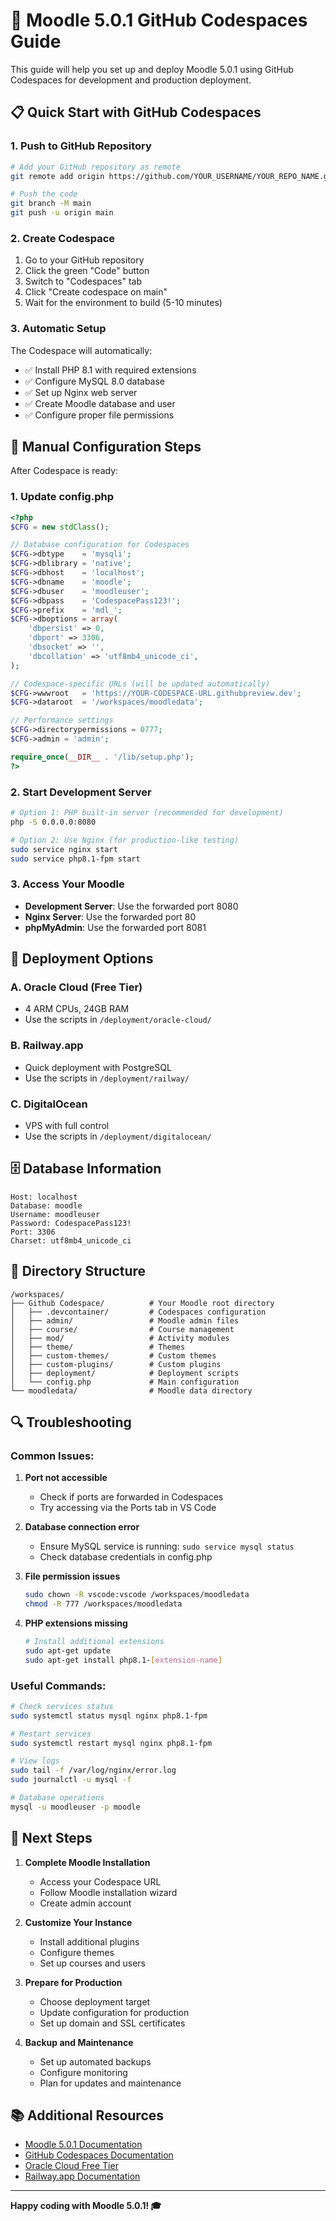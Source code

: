 # 🚀 Moodle 5.0.1 GitHub Codespaces Guide

This guide will help you set up and deploy Moodle 5.0.1 using GitHub Codespaces for development and production deployment.

## 📋 Quick Start with GitHub Codespaces

### 1. Push to GitHub Repository

```bash
# Add your GitHub repository as remote
git remote add origin https://github.com/YOUR_USERNAME/YOUR_REPO_NAME.git

# Push the code
git branch -M main
git push -u origin main
```

### 2. Create Codespace

1. Go to your GitHub repository
2. Click the green "Code" button
3. Switch to "Codespaces" tab
4. Click "Create codespace on main"
5. Wait for the environment to build (5-10 minutes)

### 3. Automatic Setup

The Codespace will automatically:
- ✅ Install PHP 8.1 with required extensions
- ✅ Configure MySQL 8.0 database
- ✅ Set up Nginx web server
- ✅ Create Moodle database and user
- ✅ Configure proper file permissions

## 🔧 Manual Configuration Steps

After Codespace is ready:

### 1. Update config.php

```php
<?php
$CFG = new stdClass();

// Database configuration for Codespaces
$CFG->dbtype    = 'mysqli';
$CFG->dblibrary = 'native';
$CFG->dbhost    = 'localhost';
$CFG->dbname    = 'moodle';
$CFG->dbuser    = 'moodleuser';
$CFG->dbpass    = 'CodespacePass123!';
$CFG->prefix    = 'mdl_';
$CFG->dboptions = array(
    'dbpersist' => 0,
    'dbport' => 3306,
    'dbsocket' => '',
    'dbcollation' => 'utf8mb4_unicode_ci',
);

// Codespace-specific URLs (will be updated automatically)
$CFG->wwwroot   = 'https://YOUR-CODESPACE-URL.githubpreview.dev';
$CFG->dataroot  = '/workspaces/moodledata';

// Performance settings
$CFG->directorypermissions = 0777;
$CFG->admin = 'admin';

require_once(__DIR__ . '/lib/setup.php');
?>
```

### 2. Start Development Server

```bash
# Option 1: PHP built-in server (recommended for development)
php -S 0.0.0.0:8080

# Option 2: Use Nginx (for production-like testing)
sudo service nginx start
sudo service php8.1-fpm start
```

### 3. Access Your Moodle

- **Development Server**: Use the forwarded port 8080
- **Nginx Server**: Use the forwarded port 80
- **phpMyAdmin**: Use the forwarded port 8081

## 🎯 Deployment Options

### A. Oracle Cloud (Free Tier)
- 4 ARM CPUs, 24GB RAM
- Use the scripts in `/deployment/oracle-cloud/`

### B. Railway.app
- Quick deployment with PostgreSQL
- Use the scripts in `/deployment/railway/`

### C. DigitalOcean
- VPS with full control
- Use the scripts in `/deployment/digitalocean/`

## 🗄️ Database Information

```
Host: localhost
Database: moodle
Username: moodleuser
Password: CodespacePass123!
Port: 3306
Charset: utf8mb4_unicode_ci
```

## 📁 Directory Structure

```
/workspaces/
├── Github Codespace/          # Your Moodle root directory
│   ├── .devcontainer/         # Codespaces configuration
│   ├── admin/                 # Moodle admin files
│   ├── course/                # Course management
│   ├── mod/                   # Activity modules
│   ├── theme/                 # Themes
│   ├── custom-themes/         # Custom themes
│   ├── custom-plugins/        # Custom plugins
│   ├── deployment/            # Deployment scripts
│   └── config.php             # Main configuration
└── moodledata/                # Moodle data directory
```

## 🔍 Troubleshooting

### Common Issues:

1. **Port not accessible**
   - Check if ports are forwarded in Codespaces
   - Try accessing via the Ports tab in VS Code

2. **Database connection error**
   - Ensure MySQL service is running: `sudo service mysql status`
   - Check database credentials in config.php

3. **File permission issues**
   ```bash
   sudo chown -R vscode:vscode /workspaces/moodledata
   chmod -R 777 /workspaces/moodledata
   ```

4. **PHP extensions missing**
   ```bash
   # Install additional extensions
   sudo apt-get update
   sudo apt-get install php8.1-[extension-name]
   ```

### Useful Commands:

```bash
# Check services status
sudo systemctl status mysql nginx php8.1-fpm

# Restart services
sudo systemctl restart mysql nginx php8.1-fpm

# View logs
sudo tail -f /var/log/nginx/error.log
sudo journalctl -u mysql -f

# Database operations
mysql -u moodleuser -p moodle
```

## 🚀 Next Steps

1. **Complete Moodle Installation**
   - Access your Codespace URL
   - Follow Moodle installation wizard
   - Create admin account

2. **Customize Your Instance**
   - Install additional plugins
   - Configure themes
   - Set up courses and users

3. **Prepare for Production**
   - Choose deployment target
   - Update configuration for production
   - Set up domain and SSL certificates

4. **Backup and Maintenance**
   - Set up automated backups
   - Configure monitoring
   - Plan for updates and maintenance

## 📚 Additional Resources

- [Moodle 5.0.1 Documentation](https://docs.moodle.org/)
- [GitHub Codespaces Documentation](https://docs.github.com/en/codespaces)
- [Oracle Cloud Free Tier](https://www.oracle.com/cloud/free/)
- [Railway.app Documentation](https://docs.railway.app/)

---

**Happy coding with Moodle 5.0.1! 🎓**
